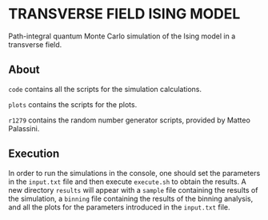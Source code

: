 # TRANSVERSE FIELD ISING MODEL

Path-integral quantum Monte Carlo simulation of the Ising model in a transverse field.

## About

`code` contains all the scripts for the simulation calculations.

`plots` contains the scripts for the plots.

`r1279` contains the random number generator scripts, provided by Matteo Palassini.

## Execution
In order to run the simulations in the console, one should set the parameters in the `input.txt` file and then execute `execute.sh` to obtain the results. A new directory `results` will appear with a `sample` file containing the results of the simulation, a `binning` file containing the results of the binning analysis, and all the plots for the parameters introduced in the `input.txt` file.